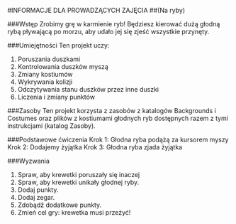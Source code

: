#INFORMACJE DLA PROWADZĄCYCH ZAJĘCIA
##(Na ryby)

###Wstęp
Zrobimy grę w karmienie ryb! Będziesz kierować dużą głodną rybą pływającą po morzu, aby udało jej się zjeść wszystkie przynęty.

###Umiejętności
Ten projekt uczy:

1. Poruszania duszkami
2. Kontrolowania duszków myszą
3. Zmiany kostiumów
4. Wykrywania kolizji
5. Odczytywania stanu duszków przez inne duszki
6. Liczenia i zmiany punktów

###Zasoby
Ten projekt korzysta z zasobów z katalogów Backgrounds i Costumes oraz plików z kostiumami głodnych ryb dostępnych razem z tymi instrukcjami (katalog Zasoby).

###Podstawowe ćwiczenia
Krok 1: Głodna ryba podążą za kursorem myszy
Krok 2: Dodajemy żyjątka
Krok 3: Głodna ryba zjada żyjątka

###Wyzwania
1. Spraw, aby krewetki poruszały się inaczej
2. Spraw, aby krewetki unikały głodnej ryby.
3. Dodaj punkty.
4. Dodaj zegar.
5. Zdobądź dodatkowe punkty.
6. Zmień cel gry: krewetka musi przeżyć!
